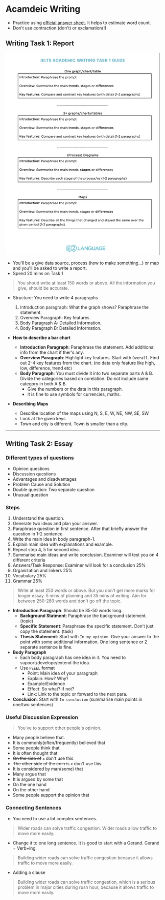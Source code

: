 # Acamdeic Writing
- Practice using [official answer sheet](https://ieltsliz.com/wp-content/uploads/2014/10/ielts-writing-answersheet.pdf). It helps to estimate word count.
- Don't use contraction (don't) or exclamation(!)

## Writing Task 1: Report
![](assets/wt1-guide.png)
- You'll be a give data source, process (how to make something...) or map and you'll be asked to write a report.
- Spend 20 mins on Task 1
> You shoud write at least 150 words or above.
> All the information you give, should be accurate.
- Structure: You need to write 4 paragraphs
  1. Introduction paragraph: What the graph shows? Paraphrase the statement.
  2. Overview Paragraph: Key features.
  3. Body Paragraph A: Detailed Information.
  4. Body Paragraph B: Detailed Information.
  
- **How to describe a bar chart**
    - **Introduction Paragraph**: Paraphrase the statement. Add additional info from the chart if ther's any.
    - **Overview Paragraph**: Highlight key features. Start with `Overall`. Find out 2-4 key features from the chart. (no data only feature like high, low, difference, trend etc)
    - **Body Paragraph**: You must divide it into two separate parts A & B. Divide the categories based on corelation. Do not include same category in both A & B.
      - Give the numbers or the data in this paragraph.
      - It is fine to use symbols for currencies, maths.
- **Describing Maps**
  - Describe location of the maps using N, S, E, W, NE, NW, SE, SW
  - Look at the given keys
  - Town and city is different. Town is smaller than a city.
---
## Writing Task 2: Essay
### Different types of questions
- Opinion questions
- Discussion questions
- Advantages and disadvantages
- Problem Cause and Solution
- Double question: Two separate question
- Unusual question
### Steps
1. Understand the question.
2. Generate two ideas and plan your answer.
3. Paraphrase question in first sentence. After that briefly answer the question in 1-2 sentence.
4. Write the main idea in body paragraph-1.
5. Explain main idea with  explanations and example.
6. Repeat step 4, 5 for second idea.
7. Summarise main ideas and write conclusion.
Examiner will test you on 4 different criteria
1. Answers/Task Response: Examiner will look for a conclusion  25%
2. Organization and linkers 25%
3. Vocabulary 25%
4. Grammar 25%
> Write at least 250 words or above. But you don't get more marks for longer essay. 5 mins of planning and 35 mins of writing. Aim for between 250-280 words and don't go off the topic.
- **Introduction Paragraph**: Should be 35-50 words long.
  - **Background Statment**: Paraphrase the background statement. (topic)
  - **Specific Statement**: Paraphrase the specific statement. Don't just copy the statement. (task)
  - **Thesis Statement**: Start with `In my opinion`. Give your answer to the point with some additional information. One long sentence or 2 separate sentence is fine.
- **Body Paragraph**
  - Each body paragraph has one idea in it. You need to supoort/develope/extend the idea.
  - Use `PEEEL` format
    - Point: Main idea of your paragraph
    - Explain: How? Why?
    - Example/Evidence
    - Effect: So what? If not?
    - Link: Link to the topic or forward to the next para.
- **Conclusion**: Start with `In conclusion` (summarise main points in one/two sentences)
### Useful Discussion Expression
> You've to support other people's opinion.
- Many people believe that.
- It is commonly(often/frequently) believed that
- Some people think that
- It is often thought that
- ~~On the side of~~ `x` don't use this
- ~~The other side of the coin is~~ `x` don't use this
- It is considered by man(some) that
- Many argue that
- It is argued by some that
- On the one hand
- On the other hand
- Some people support the opinion that

### Connecting Sentences
- You need to use a lot complex sentences.
> Wider roads can solve traffic congestion. Wider roads allow traffic to move more easily.

- Change it to one long sentence. It is good to start with a Gerand. Gerand  = Verb+ing
> Building wider roads can solve traffic congestion because it allows traffic to move more easily. 

- Adding a clause
> Building wider roads can solve traffic congestion, which is a serious problem in major cities during rush hour, because it allows traffic to move more easily. 
